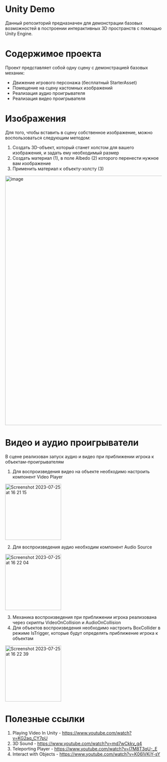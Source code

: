 # Unity Demo
Данный репозиторий предназначен для демонстрации базовых возможностей в построении интерактивных 3D пространств с помощью Unity Engine.

# Содержимое проекта

Проект представляет собой одну сцену с демонстрацией базовых механик:
- Движение игрового персонажа (бесплатный StarterAsset)
- Помещение на сцену кастомных изображений
- Реализация аудио проигрывателя
- Реализация видео проигрывателя

# Изображения

Для того, чтобы вставить в сцену собственное изображение, можно воспользоваться следующим методом:
1. Создать 3D-объект, который станет холстом для вашего изображения, и задать ему необходимый размер
2. Создать материал (1), в поле Albedo (2) которого перенести нужное вам изображение
3. Применить материал к объекту-холсту (3)
<img width="800" alt="image" src="https://github.com/nasdaq-dev/unity-demo/assets/24631969/13bb886a-260f-47a7-8564-ca4915489634">

# Видео и аудио проигрыватели

В сцене реализован запуск аудио и видео при приближении игрока к объектам-проигрывателям
1. Для воспроизведения видео на объекте необходимо настроить компонент Video Player
<img width="180" alt="Screenshot 2023-07-25 at 16 21 15" src="https://github.com/nasdaq-dev/unity-demo/assets/24631969/5190cd3c-ad12-4c17-9f68-64bdaa149532">

2. Для воспроизведения аудио необходим компонент Audio Source
<img width="180" alt="Screenshot 2023-07-25 at 16 22 04" src="https://github.com/nasdaq-dev/unity-demo/assets/24631969/a0cd81c1-9772-46a2-9c54-85b1c4fc47d9">

3. Механика воспроизведения при приближении игрока реализована через скрипты VideoOnCollision и AudioOnCollision
4. Для объектов воспроизведения необходимо настроить BoxCollider в режиме IsTrigger, которые будут определять приближение игрока к объектам
<img width="180" alt="Screenshot 2023-07-25 at 16 22 39" src="https://github.com/nasdaq-dev/unity-demo/assets/24631969/891bdc1e-b36c-4582-8be6-5074a9029499">

# Полезные ссылки
1. Playing Video In Unity - https://www.youtube.com/watch?v=KG2aq_CY7pU
2. 3D Sound - https://www.youtube.com/watch?v=md7wCkkv_g4
3. Teleporting Player - https://www.youtube.com/watch?v=I7M8T3qU-_E
4. Interact with Objects - https://www.youtube.com/watch?v=K06lVKiY-sY
